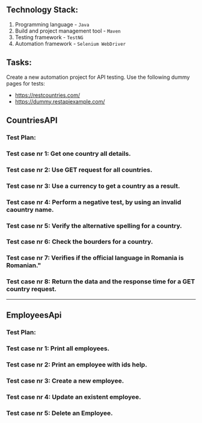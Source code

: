 ## Technology Stack:
1. Programming language - `Java`
2. Build and project management tool - `Maven`
3. Testing framework - `TestNG`
4. Automation framework - `Selenium WebDriver`

## Tasks:
Create a new automation project for API testing.
Use the following dummy pages for tests:
- https://restcountries.com/ 
- https://dummy.restapiexample.com/

## CountriesAPI
### Test Plan:
### Test case nr 1: Get one country all details.
### Test case nr 2: Use GET request for all countries.
### Test case nr 3: Use a currency to get a country as a result.
### Test case nr 4: Perform a negative test, by using an invalid caountry name.
### Test case nr 5: Verify the alternative spelling for a country.
### Test case nr 6: Check the bourders for a country.
### Test case nr 7: Verifies if the official language in Romania is Romanian."
### Test case nr 8: Return the data and the response time for a GET country request. 

------------------------------------------------------------------------------------------------------------------------
## EmployeesApi
### Test Plan:
### Test case nr 1: Print all employees.
### Test case nr 2: Print an employee with ids help.
### Test case nr 3: Create a new employee.
### Test case nr 4: Update an existent employee.
### Test case nr 5: Delete an Employee.
